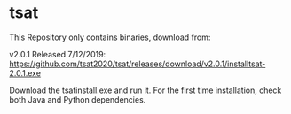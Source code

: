 # tsat

This Repository only contains binaries, download from:

v2.0.1 Released 7/12/2019:
https://github.com/tsat2020/tsat/releases/download/v2.0.1/installtsat-2.0.1.exe

Download the tsatinstall.exe and run it.
For the first time installation, check both Java and Python dependencies.
